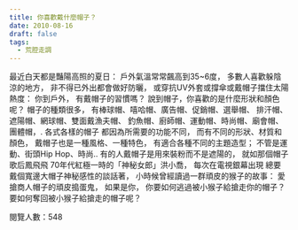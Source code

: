 ```yaml
---
title: 你喜歡戴什麼帽子？
date: 2010-08-16
draft: false
tags:
  - 荒腔走調
---
```

 最近白天都是豔陽高照的夏日：
戶外氣溫常常飆高到35~6度，
多數人喜歡躲陰涼的地方，
非不得已外出都會做好防曬，
或穿抗UV外套或撐傘或戴帽子擋住太陽熱度：
你到戶外，
有戴帽子的習慣嗎？
說到帽子，你喜歡的是什麼形狀和顏色呢？
帽子的種類很多，
有棒球帽、嘻哈帽、廣告帽、促銷帽、選舉帽、
排汗帽、遮陽帽、網球帽、雙面戴漁夫帽、
釣魚帽、廚師帽、運動帽、時尚帽、廟會帽、團體帽，.
各式各樣的帽子
都因為所需要的功能不同，
而有不同的形狀、材質和顏色，
戴帽子也是一種風格、一種特色，
有適合各種不同的主題造型；
不管是運動、街頭Hip Hop、時尚..
有的人戴帽子是用來裝粉而不是遮陽的，
就如那個帽子歌后鳳飛飛
70年代紅極一時的「神秘女郎」洪小喬，
每次在電視銀幕出現
總要戴個寬邊大帽子神秘感性的談話著，
小時候曾經讀過一群頑皮的猴子的故事：
愛搶商人帽子的頑皮搗蛋鬼，
如果是你，
你要如何逃過被小猴子給搶走你的帽子？
要如何奪回被小猴子給搶走的帽子呢？


閱覽人數：548